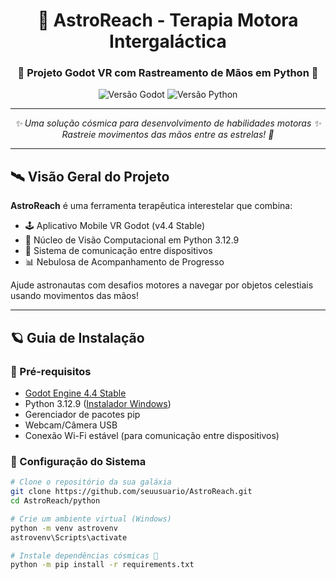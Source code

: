<div align="center">
  <h1>🚀 AstroReach - Terapia Motora Intergaláctica</h1>
  <h3>🌌 Projeto Godot VR com Rastreamento de Mãos em Python 🌠</h3>
  <img src="https://img.shields.io/badge/Godot-4.4%20Stable-478CBF?logo=godot-engine" alt="Versão Godot">
  <img src="https://img.shields.io/badge/Python-3.12.9-3776AB?logo=python" alt="Versão Python">
</div>

---

<div align="center">
  <em>✨ Uma solução cósmica para desenvolvimento de habilidades motoras ✨<br>
  Rastreie movimentos das mãos entre as estrelas! 🌟</em>
</div>

---

## 🛰 Visão Geral do Projeto
**AstroReach** é uma ferramenta terapêutica interestelar que combina:
- 🕹 Aplicativo Mobile VR Godot (v4.4 Stable)
- 🤖 Núcleo de Visão Computacional em Python 3.12.9
- 📡 Sistema de comunicação entre dispositivos
- 📊 Nebulosa de Acompanhamento de Progresso

Ajude astronautas com desafios motores a navegar por objetos celestiais usando movimentos das mãos!

---

## 🪐 Guia de Instalação

### 🚀 Pré-requisitos
- [Godot Engine 4.4 Stable](https://godotengine.org/download/windows/)
- Python 3.12.9 ([Instalador Windows](https://www.python.org/downloads/release/python-3129/))
- Gerenciador de pacotes pip
- Webcam/Câmera USB
- Conexão Wi-Fi estável (para comunicação entre dispositivos)

### 🔭 Configuração do Sistema

```bash
# Clone o repositório da sua galáxia
git clone https://github.com/seuusuario/AstroReach.git
cd AstroReach/python

# Crie um ambiente virtual (Windows)
python -m venv astrovenv
astrovenv\Scripts\activate

# Instale dependências cósmicas 🌠
python -m pip install -r requirements.txt
